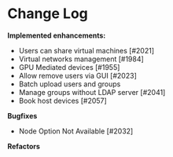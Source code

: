 # Change Log

**Implemented enhancements:**

- Users can share virtual machines [\#2021]
- Virtual networks management [\#1984]
- GPU Mediated devices [\#1955]
- Allow remove users via GUI [\#2023]
- Batch upload users and groups
- Manage groups without LDAP server [\#2041]
- Book host devices [\#2057]

**Bugfixes**

- Node Option Not Available [\#2032]

**Refactors**
